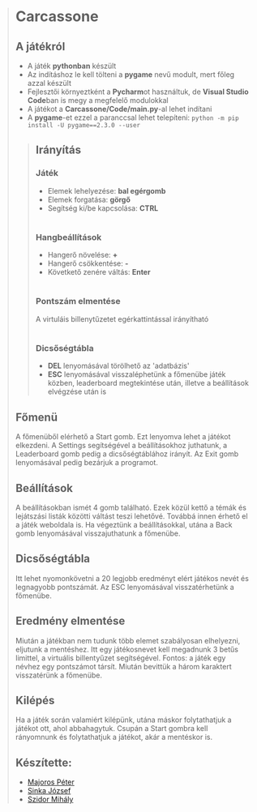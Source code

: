 ># Carcassone
>## A játékról
>- A játék **pythonban** készült
>- Az indításhoz le kell tölteni a **pygame** nevű modult, mert főleg azzal készült
>- Fejlesztői környeztként a **Pycharm**ot használtuk, de **Visual Studio Code**ban is megy a megfelelő modulokkal
>- A játékot a **Carcassone/Code/main.py**-al lehet indítani
>- A **pygame**-et ezzel a paranccsal lehet telepíteni: ``` python -m pip install -U pygame==2.3.0 --user ```
>>## Irányítás⠀
>>### Játék
>>- Elemek lehelyezése: **bal egérgomb**
>>- Elemek forgatása: **görgő**
>>- Segítség ki/be kapcsolása: **CTRL**
>>#
>>### Hangbeállítások
>>- Hangerő növelése: **+**
>>- Hangerő csökkentése: **-**
>>- Követkető zenére váltás: **Enter**
>>#
>>### Pontszám elmentése
>> A virtuláis billenytűzetet egérkattintással irányítható
>>#
>>### Dicsőségtábla
>>- **DEL** lenyomásával törölhető az 'adatbázis'
>>- **ESC** lenyomásával visszaléphetünk a főmenübe játék közben, leaderboard megtekintése után, illetve a beállítások elvégzése után is 
>## Főmenü
> A főmenüből elérhető a Start gomb. Ezt lenyomva lehet a játékot elkezdeni. A Settings segítségével a beállításokhoz juthatunk, a Leaderboard gomb pedig a dicsőségtáblához irányít. Az Exit gomb lenyomásával pedig bezárjuk a programot.
>## Beállítások
> A beállításokban ismét 4 gomb található. Ezek közül kettő a témák és lejátszási listák közötti váltást teszi lehetővé. Továbbá innen érhető el a játék weboldala is. Ha végeztünk a beállításokkal, utána a Back gomb lenyomásával visszajuthatunk a főmenübe.
>## Dicsőségtábla
> Itt lehet nyomonkövetni a 20 legjobb eredményt elért játékos nevét és legnagyobb pontszámát. Az ESC lenyomásával visszatérhetünk a főmenübe.
>## Eredmény elmentése
> Miután a játékban nem tudunk több elemet szabályosan elhelyezni, eljutunk a mentéshez. Itt egy játékosnevet kell megadnunk 3 betűs limittel, a virtuális billentyűzet segítségével. Fontos: a játék egy névhez egy pontszámot társít. Miután bevittük a három karaktert visszatérünk a főmenübe.
>## Kilépés
> Ha a játék során valamiért kilépünk, utána máskor folytathatjuk a játékot ott, ahol abbahagytuk. Csupán a Start gombra kell rányomnunk és folytathatjuk a játékot, akár a mentéskor is.
>## Készítette:
>- [Majoros Péter](https://github.com/Majoros-Peter)
>- [Sinka József](https://github.com/Joj007)
>- [Szidor Mihály](https://github.com/szidimisi68)
